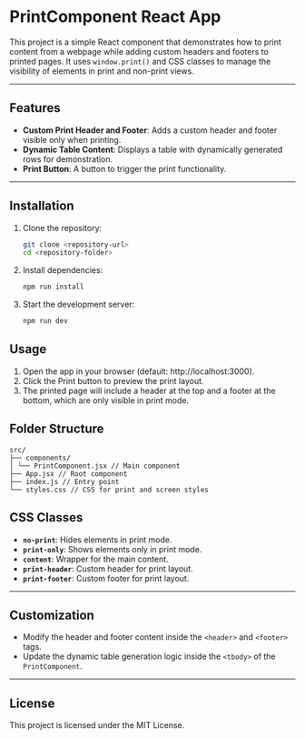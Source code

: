 # PrintComponent React App

This project is a simple React component that demonstrates how to print content from a webpage while adding custom headers and footers to printed pages. It uses `window.print()` and CSS classes to manage the visibility of elements in print and non-print views.

---

## Features

- **Custom Print Header and Footer**: Adds a custom header and footer visible only when printing.
- **Dynamic Table Content**: Displays a table with dynamically generated rows for demonstration.
- **Print Button**: A button to trigger the print functionality.

---

## Installation

1. Clone the repository:
   ```bash
   git clone <repository-url>
   cd <repository-folder>
   ```
2. Install dependencies:
   ```bash
   npm run install
   ```
3. Start the development server:
   ```bash
   npm run dev
   ```

## Usage

1. Open the app in your browser (default: http://localhost:3000).
2. Click the Print button to preview the print layout.
3. The printed page will include a header at the top and a footer at the bottom, which are only visible in print mode.

## Folder Structure

```
src/
├── components/
│ └── PrintComponent.jsx // Main component
├── App.jsx // Root component
├── index.js // Entry point
└── styles.css // CSS for print and screen styles
```

## CSS Classes

- **`no-print`**: Hides elements in print mode.
- **`print-only`**: Shows elements only in print mode.
- **`content`**: Wrapper for the main content.
- **`print-header`**: Custom header for print layout.
- **`print-footer`**: Custom footer for print layout.

---

## Customization

- Modify the header and footer content inside the `<header>` and `<footer>` tags.
- Update the dynamic table generation logic inside the `<tbody>` of the `PrintComponent`.

---

## License

This project is licensed under the MIT License.
